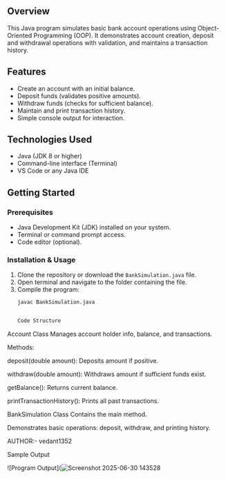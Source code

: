 ## Overview
This Java program simulates basic bank account operations using Object-Oriented Programming (OOP). It demonstrates account creation, deposit and withdrawal operations with validation, and maintains a transaction history.

## Features
- Create an account with an initial balance.
- Deposit funds (validates positive amounts).
- Withdraw funds (checks for sufficient balance).
- Maintain and print transaction history.
- Simple console output for interaction.

## Technologies Used
- Java (JDK 8 or higher)
- Command-line interface (Terminal)
- VS Code or any Java IDE

## Getting Started

### Prerequisites
- Java Development Kit (JDK) installed on your system.
- Terminal or command prompt access.
- Code editor (optional).

### Installation & Usage
1. Clone the repository or download the `BankSimulation.java` file.
2. Open terminal and navigate to the folder containing the file.
3. Compile the program:
   ```bash
   javac BankSimulation.java


   Code Structure
Account Class
Manages account holder info, balance, and transactions.

Methods:

deposit(double amount): Deposits amount if positive.

withdraw(double amount): Withdraws amount if sufficient funds exist.

getBalance(): Returns current balance.

printTransactionHistory(): Prints all past transactions.

BankSimulation Class
Contains the main method.

Demonstrates basic operations: deposit, withdraw, and printing history.


AUTHOR:- vedant1352

Sample Output

![Program Output](![Screenshot 2025-06-30 143528](https://github.com/user-attachments/assets/960cb98b-72d2-4edb-af2b-15ef169561ab)


